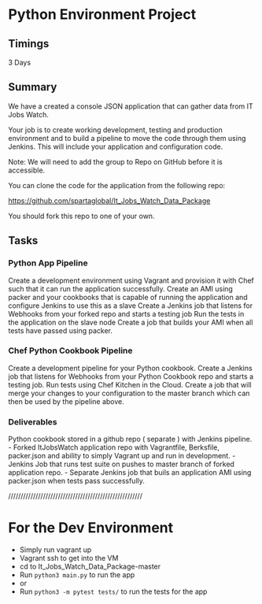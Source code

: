 # Python Environment Project

## Timings

3 Days

## Summary

We have a created a console JSON application that can gather data from IT Jobs Watch.

Your job is to create working development, testing and production environment and to build a pipeline to move the code through them using Jenkins. This will include your application and configuration code.


Note: We will need to add the group to Repo on GitHub before it is accessible.


You can clone the code for the application from the following repo:

https://github.com/spartaglobal/It_Jobs_Watch_Data_Package

You should fork this repo to one of your own.

## Tasks

### Python App Pipeline



Create a development environment using Vagrant and provision it with Chef such that it can run the application successfully.
	Create an AMI using packer and your cookbooks that is capable of running the application and configure Jenkins to use this as a slave
	Create a Jenkins job that listens for Webhooks from your forked repo and starts a testing job
	Run the tests in the application on the slave node
	Create a job that builds your AMI when all tests have passed using packer.


### Chef Python Cookbook Pipeline



Create a development pipeline for your Python cookbook.
	Create a Jenkins job that listens for Webhooks from your Python Cookbook repo and starts a testing job.
	Run tests using Chef Kitchen in the Cloud.
	Create a job that will merge your changes to your configuration to the master branch which can then be used by the pipeline above.


### Deliverables



Python cookbook stored in a github repo ( separate ) with Jenkins pipeline.
	- Forked ItJobsWatch application repo with Vagrantfile, Berksfile, packer.json and ability to simply Vagrant up and run in development.
	- Jenkins Job that runs test suite on pushes to master branch of forked application repo.
	- Separate Jenkins job that buils an application AMI using packer.json when tests pass successfully.


//////////////////////////////////////////////////////

# For the Dev Environment
- Simply run vagrant up
- Vagrant ssh to get into the VM
- cd to It_Jobs_Watch_Data_Package-master
- Run `python3 main.py` to run the app
- or
- Run `python3 -m pytest tests/` to run the tests for the app

